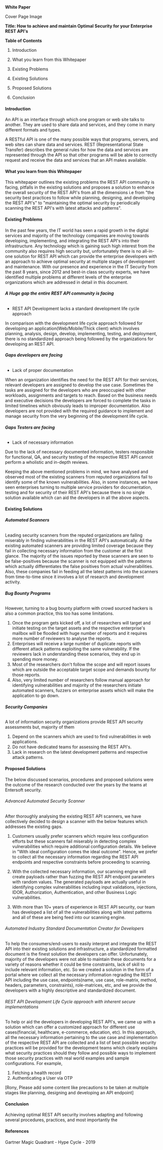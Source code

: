 **White Paper**

Cover Page Image



**Title: How to achieve and maintain Optimal Security for your Enterprise REST API's**

**Table of Contents**

1. Introduction 

2. What you learn from this Whitepaper

3. Existing Problems

4. Existing Solutions

5. Proposed Solutions

6. Conclusion

#### **Introduction** 

An API is an interface through which one program or web site talks to another. They are used to share data and services, and they come in many different formats and types.

A RESTful API is one of the many possible ways that programs, servers, and web sites can share data and services. REST (Representational State Transfer) describes the general rules for how the data and services are represented through the API so that other programs will be able to correctly request and receive the data and services that an API makes available.

#### What you learn from this Whitepaper

This whitepaper outlines the existing problems the REST API community is facing, pitfalls in the existing solutions and proposes a solution to enhance the overall security of the REST API's from all the dimensions i.e from "the security best practices to follow while planning, designing, and developing the REST API's" to "maintaining the optimal security by periodically scanning the REST API's with latest attacks and patterns".

#### **Existing Problems**

In the past few years, the IT world has seen a rapid growth in the digital services and majority of the technology companies are moving towards developing, implementing, and integrating the REST API's into their infrastructure. Any technology which is gaining such high interest from the community also requires high security but, unfortunately there is no all-in-one solution for REST API which can provide the enterprise developers with an approach to achieve optimal security at multiple stages of development and maintenance. With our presence and experience in the IT Security from the past 8 years, since 2012 and best-in class security experts, we have identified multiple problems at different levels of the enterprise organizations which are addressed in detail in this document.

###### **A Huge gap the entire REST API community is facing**

- REST API Development lacks a standard development life cycle approach

In comparison with the development life cycle approach followed for developing an application(Web/Mobile/Thick client) which involves planning, analysis, design, develop, implementing, testing, and deployment, there is no standardized approach being followed by the organizations for developing an REST API. 

###### **Gaps developers are facing**

- Lack of proper documentation

When an organization identifies the need for the REST API for their services, relevant developers are assigned to develop the use case. Sometimes the tasks are assigned for the developers who are preoccupied with other workloads, assignments and targets to reach. Based on the business needs and executive decisions the developers are forced to complete the tasks in limited timelines which obviously leads to improper documentation. Also developers are not provided with the required guidance to implement and manage security from the very beginning of the development life cycle.

###### **Gaps Testers are facing**

- Lack of necessary information 

Due to the lack of necessary documented information, testers responsible for functional, QA, and security testing of the respective REST API cannot perform a wholistic and in-depth reviews. 



Keeping the above mentioned problems in mind, we have analysed and observed most of the existing scanners from reputed organizations fail to identify some of the known vulnerabilities. Also, in some instances, we have seen enterprises turning to multiple service providers for documentation, testing and for security of their REST API's because there is no single solution available which can aid the developers in all the above aspects. 



#### **Existing Solutions**

###### **Automated Scanners**

Leading security scanners from the reputed organizations are failing miserably in finding vulnerabilities in the REST API's automatically. All the existing automated scanners are providing limited coverage because they fail in collecting necessary information from the customer at the first glance. The majority of the issues reported by these scanners are seen to be false-positives because the scanner is not equipped with the patterns which actually differentiates the false positives from actual vulnerabilities. Also, these companies fail in feeding all the latest patterns into the scanners from time-to-time since it involves a lot of research and development activity.

###### **Bug Bounty Programs**

However, turning to a bug bounty platform with crowd sourced hackers is also a common practice, this too has some limitations. 

1. Once the program gets kicked off, a lot of researchers will target and initiate testing on the target assets and the respective enterprise's mailbox will be flooded with huge number of reports and it requires more number of reviewers to analyse the reports.
2. Enterprises will receive a large number of duplicate reports with different attack patterns exploiting the same vulnerability. If the reviewers lack in understanding these scenarios, they end up in spending more money. 
3. Most of the researchers don't follow the scope and will report issues which are outside the acceptable target scope and demands bounty for those reports.
4. Also, very limited number of researchers follow manual approach for identifying vulnerabilities and majority of the researchers initiate automated scanners, fuzzers on enterprise assets which will make the application to go down.

###### **Security Companies**

A lot of information security organizations provide REST API security assessments but, majority of them 

1. Depend on the scanners which are used to find vulnerabilities in web applications. 
2. Do not have dedicated teams for assessing the REST API's. 
3. Lack in research on the latest development patterns and respective attack patterns.



#### **Proposed Solution**s

The below discussed scenarios, procedures and proposed solutions were the outcome of the research conducted over the years by the teams at Entersoft security.

###### Advanced Automated Security Scanner

After thoroughly analysing the existing REST API scanners, we have collectively decided to design a scanner with the below features which addresses the existing gaps.

1. Customers usually prefer scanners which require less configuration efforts but these scanners fail miserably in detecting complex vulnerabilities which require additional configuration details. We believe in "With ideal configuration comes the ideal outcome". Hence, we prefer to collect all the necessary information regarding the REST API endpoints and respective constraints before proceeding to scanning. 

2. With the collected necessary information, our scanning engine will create payloads rather than fuzzing the REST API endpoint parameters with random values. The generated payloads are actually useful in identifying complex vulnerabilities including input validations, injections, IDOR, Authorization, Authentication, and other Business Logic vulnerabilities. 

3. With more than 10+ years of experience in REST API security, our team has developed a list of all the vulnerabilities along with latest patterns and all of these are being feed into our scanning engine. 

   

###### Automated Industry Standard Documentation Creator for Developers

To help the consumers/end-users to easily interpret and integrate the REST API into their existing solutions and infrastructure, a standardized formatted document is the finest solution the developers can offer. Unfortunately, majority of the developers were not able to maintain these documents for a variety of reasons whether it could be time constraints, lack of skill to include relevant information, etc. So we created  a solution in the form of a portal where we collect all the necessary information regrading the REST API including the use case, endpoints(name, use case, role-matrix, method, headers, parameters, constraints), role-matrices, etc, and we provide the developers with a highly descriptive and standardized document.



###### REST API Development Life Cycle approach with inherent secure implementations

To help or aid the developers in developing REST API's, we came up with a solution which can offer a customized approach for different use cases(financial, healthcare, e-commerce, education, etc). In this approach, all the necessary information pertaining to the use case and implementation of the respective REST API are collected and a list of best possible security practices will be provided for the development teams which clearly explains what security practices should they follow and possible ways to implement those security practices with real world examples and sample configurations. For example,

1. Fetching a health record
2. Authenticating a User via OTP

[Rony, Please add some content like precautions to be taken at multiple stages like planning, designing and developing an API endpoint]



#### **Conclusion**

Achieving optimal REST API security involves adapting and following several procedures, practices, and most importantly the 

#### **References**

Gartner Magic Quadrant - Hype Cycle - 2019

